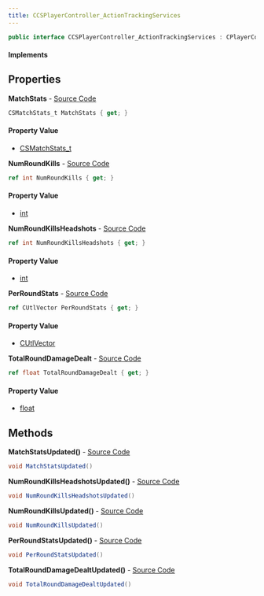 ```yaml
---
title: CCSPlayerController_ActionTrackingServices
---
```


```csharp
public interface CCSPlayerController_ActionTrackingServices : CPlayerControllerComponent, ISchemaClass<CPlayerControllerComponent>, ISchemaClass<CCSPlayerController_ActionTrackingServices>, ISchemaField, ISchemaClass, INativeHandle
```

#### Implements

## Properties

**MatchStats** - [Source Code](https://github.com/swiftly-solution/swiftlys2/blob/master/managed/src/SwiftlyS2.Generated/Schemas/Interfaces/CCSPlayerController_ActionTrackingServices.cs#L19)

```csharp
CSMatchStats_t MatchStats { get; }
```

#### Property Value

- [CSMatchStats_t](/docs/api/shared/schemadefinitions/csmatchstats_t)

**NumRoundKills** - [Source Code](https://github.com/swiftly-solution/swiftlys2/blob/master/managed/src/SwiftlyS2.Generated/Schemas/Interfaces/CCSPlayerController_ActionTrackingServices.cs#L21)

```csharp
ref int NumRoundKills { get; }
```

#### Property Value

- [int](https://learn.microsoft.com/dotnet/api/system.int32)

**NumRoundKillsHeadshots** - [Source Code](https://github.com/swiftly-solution/swiftlys2/blob/master/managed/src/SwiftlyS2.Generated/Schemas/Interfaces/CCSPlayerController_ActionTrackingServices.cs#L23)

```csharp
ref int NumRoundKillsHeadshots { get; }
```

#### Property Value

- [int](https://learn.microsoft.com/dotnet/api/system.int32)

**PerRoundStats** - [Source Code](https://github.com/swiftly-solution/swiftlys2/blob/master/managed/src/SwiftlyS2.Generated/Schemas/Interfaces/CCSPlayerController_ActionTrackingServices.cs#L17)

```csharp
ref CUtlVector PerRoundStats { get; }
```

#### Property Value

- [CUtlVector](/docs/api/shared/natives/cutlvector)

**TotalRoundDamageDealt** - [Source Code](https://github.com/swiftly-solution/swiftlys2/blob/master/managed/src/SwiftlyS2.Generated/Schemas/Interfaces/CCSPlayerController_ActionTrackingServices.cs#L25)

```csharp
ref float TotalRoundDamageDealt { get; }
```

#### Property Value

- [float](https://learn.microsoft.com/dotnet/api/system.single)

## Methods

**MatchStatsUpdated()** - [Source Code](https://github.com/swiftly-solution/swiftlys2/blob/master/managed/src/SwiftlyS2.Generated/Schemas/Interfaces/CCSPlayerController_ActionTrackingServices.cs#L28)

```csharp
void MatchStatsUpdated()
```

**NumRoundKillsHeadshotsUpdated()** - [Source Code](https://github.com/swiftly-solution/swiftlys2/blob/master/managed/src/SwiftlyS2.Generated/Schemas/Interfaces/CCSPlayerController_ActionTrackingServices.cs#L30)

```csharp
void NumRoundKillsHeadshotsUpdated()
```

**NumRoundKillsUpdated()** - [Source Code](https://github.com/swiftly-solution/swiftlys2/blob/master/managed/src/SwiftlyS2.Generated/Schemas/Interfaces/CCSPlayerController_ActionTrackingServices.cs#L29)

```csharp
void NumRoundKillsUpdated()
```

**PerRoundStatsUpdated()** - [Source Code](https://github.com/swiftly-solution/swiftlys2/blob/master/managed/src/SwiftlyS2.Generated/Schemas/Interfaces/CCSPlayerController_ActionTrackingServices.cs#L27)

```csharp
void PerRoundStatsUpdated()
```

**TotalRoundDamageDealtUpdated()** - [Source Code](https://github.com/swiftly-solution/swiftlys2/blob/master/managed/src/SwiftlyS2.Generated/Schemas/Interfaces/CCSPlayerController_ActionTrackingServices.cs#L31)

```csharp
void TotalRoundDamageDealtUpdated()
```

